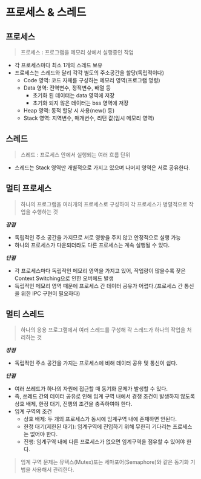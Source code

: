 # 프로세스 & 스레드

## 프로세스

> 프로세스 : 프로그램을 메모리 상에서 실행중인 작업

- 각 프로세스마다 최소 1개의 스레드 보유
- 프로세스는 스레드와 달리 각각 별도의 주소공간을 할당(독립적이다)
  - Code 영역: 코드 자체를 구성하는 메모리 영역(프로그램 명령)
  - Data 영역: 전역변수, 정적변수, 배열 등
    - 초기화 된 데이터는 data 영역에 저장
    - 초기화 되지 않은 데이터는 bss 영역에 저장
  - Heap 영역: 동적 할당 시 사용(new() 등)
  - Stack 영역: 지역변수, 매개변수, 리턴 값(임시 메모리 영역)

## 스레드

> 스레드 : 프로세스 안에서 실행되는 여러 흐름 단위

- 스레드는 Stack 영역만 개별적으로 가지고 있으며 나머지 영역은 서로 공유한다.

## 멀티 프로세스

> 하나의 프로그램을 여러개의 프로세스로 구성하여 각 프로세스가 병렬적으로 작업을 수행하는 것

**_장점_**

- 독립적인 주소 공간을 가지므로 서로 영향을 주지 않고 안정적으로 실행 가능
- 하나의 프로세스가 다운되더라도 다른 프로세스는 계속 실행될 수 있다.

**_단점_**

- 각 프로세스마다 독립적인 메모리 영역을 가지고 있어, 작업량이 많을수록 잦은 Context Switching으로 인한 오버헤드 발생
- 득립적인 메모리 영역 때문에 프로세스 간 데이터 공유가 어렵다.(프로세스 간 통신을 위한 IPC 구현이 필요하다)

## 멀티 스레드

> 하나의 응용 프로그램에서 여러 스레드를 구성해 각 스레드가 하나의 작업을 처리하는 것

**_장점_**

- 독립적인 주소 공간을 가지는 프로세스에 비해 데이터 공유 및 통신이 쉽다.

**_단점_**

- 여러 쓰레드가 하나의 자원에 접근할 때 동기화 문제가 발생할 수 있다.
- 즉, 쓰레드 간의 데이터 공유로 인해 임계 구역 내에서 경쟁 조건이 발생하지 않도록 상호 배제, 한정 대기, 진행의 조건을 충족하여야 한다.
- 임계 구역의 조건
  - 상호 배제: 두 개의 프로세스가 동시에 임계구역 내에 존재하면 안된다.
  - 한정 대기(제한된 대기): 임계구역에 진입하기 위해 무한히 기다리는 프로세스는 없어야 한다.
  - 진행: 임계구역 내에 다른 프로세스가 없으면 임계구역을 점유할 수 있어야 한다.

> 임계 구역 문제는 뮤텍스(Mutex)또는 세마포어(Semaphore)와 같은 동기화 기법을 사용해서 관리한다.
